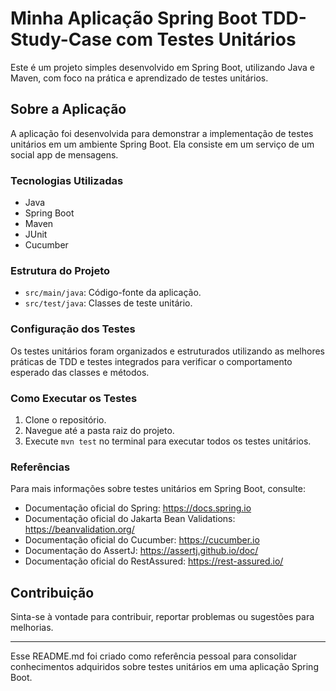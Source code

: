 # Minha Aplicação Spring Boot TDD-Study-Case com Testes Unitários

Este é um projeto simples desenvolvido em Spring Boot, utilizando Java e Maven, com foco na prática e aprendizado de testes unitários.

## Sobre a Aplicação

A aplicação foi desenvolvida para demonstrar a implementação de testes unitários em um ambiente Spring Boot. Ela consiste em um serviço de um social app de mensagens.

### Tecnologias Utilizadas

- Java
- Spring Boot
- Maven
- JUnit
- Cucumber

### Estrutura do Projeto

- `src/main/java`: Código-fonte da aplicação.
- `src/test/java`: Classes de teste unitário.

### Configuração dos Testes

Os testes unitários foram organizados e estruturados utilizando as melhores práticas de TDD e testes integrados para verificar o comportamento esperado das classes e métodos.

### Como Executar os Testes

1. Clone o repositório.
2. Navegue até a pasta raiz do projeto.
3. Execute `mvn test` no terminal para executar todos os testes unitários.

### Referências

Para mais informações sobre testes unitários em Spring Boot, consulte:

- Documentação oficial do Spring: https://docs.spring.io
- Documentação oficial do Jakarta Bean Validations: https://beanvalidation.org/
- Documentação oficial do Cucumber: https://cucumber.io
- Documentação do AssertJ: https://assertj.github.io/doc/
- Documentação oficial do RestAssured: https://rest-assured.io/

## Contribuição

Sinta-se à vontade para contribuir, reportar problemas ou sugestões para melhorias.

---

Esse README.md foi criado como referência pessoal para consolidar conhecimentos adquiridos sobre testes unitários em uma aplicação Spring Boot.
